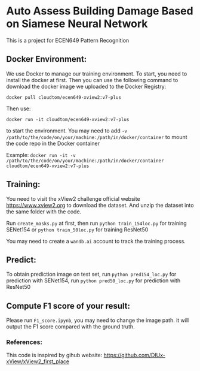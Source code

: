 # Auto Assess Building Damage Based on Siamese Neural Network

This is a project for ECEN649 Pattern Recognition

## Docker Environment:

We use Docker to manage our training environment. To start, you need to install the docker at first. Then you can use the following command to download the docker image we uploaded to the Docker Registry:

`docker pull cloudtom/ecen649-xview2:v7-plus`

Then use:

`docker run -it cloudtom/ecen649-xview2:v7-plus`

to start the environment. You may need to add  `-v /path/to/the/code/on/your/machine:/path/in/docker/container` to mount the code repo in the Docker container

Example:
`docker run -it -v /path/to/the/code/on/your/machine:/path/in/docker/container cloudtom/ecen649-xview2:v7-plus`

## Training:

You need to visit the xView2 challenge official website https://www.xview2.org to download the dataset. And unzip the dataset into the same folder with the code.

Run `create_masks.py` at first, then run `python train_154loc.py` for training SENet154 or `python train_50loc.py` for training ResNet50

You may need to create a `wandb.ai` account to track the training process.

## Predict:

To obtain prediction image on test set, run `python pred154_loc.py` for prediction with SENet154, run `python pred50_loc.py` for prediction with ResNet50


## Compute F1 score of your result:

Please run `F1_score.ipynb`, you may need to change the image path. it will output the F1 score compared with the ground truth.


### References:

This code is inspired by gihub website: https://github.com/DIUx-xView/xView2_first_place
